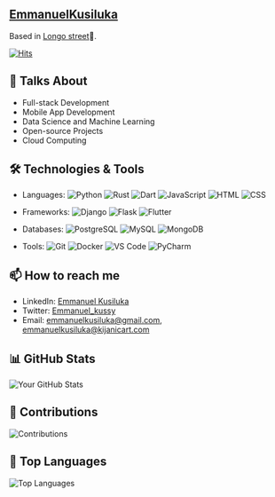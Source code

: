 <!-- Your Name -->
## [EmmanuelKusiluka]([https://www.linkedin.com/in/emmanuel-kusiluka-aa3294209])

<!-- ![Coding](https://github.com/Emmanuelkusiluka/Emmanuel_kussy.github.io/blob/main/20230807_192807.jpg)

<!-- About Me -->
Based in [Longo street](https://www.google.com/maps/place/Longo+Street/@-6.8256116,39.2950284,17z/data=!3m1!4b1!4m6!3m5!1s0x185c4bc4b428bfab:0x6ca9d71d6eff796f!8m2!3d-6.8256116!4d39.2976033!16s%2Fg%2F11q2y0z3w_?entry=ttu)🥷.

[![Hits](https://hits.seeyoufarm.com/api/count/incr/badge.svg?url=https%3A%2F%2Fgithub.com%2FEmmanuelkusiluka&count_bg=%2379C83D&title_bg=%23555555&icon=redhat.svg&icon_color=%23C69B9B&title=Hits%2C+&edge_flat=false)](https://github.com/Emmanuelkusiluka)

<!-- My Interests -->
## 🚀 Talks About

- Full-stack Development
- Mobile App Development
- Data Science and Machine Learning
- Open-source Projects
- Cloud Computing

<!-- My Projects
## 🛠️ Projects

- [Kijanicart](https://kijanicart.com)


<!-- My Skills -->
## 🛠 Technologies & Tools

- Languages: ![Python](https://img.shields.io/badge/Python-3776AB?style=flat-square&logo=python&logoColor=white) ![Rust](https://img.shields.io/badge/Rust-221e05?style=flat-square&logo=rust&logoColor=white)
 ![Dart](https://img.shields.io/badge/Dart-0175C2?style=flat-square&logo=dart&logoColor=white) ![JavaScript](https://img.shields.io/badge/JavaScript-F7DF1E?style=flat-square&logo=javascript&logoColor=black) ![HTML](https://img.shields.io/badge/HTML-E34F26?style=flat-square&logo=html5&logoColor=white) ![CSS](https://img.shields.io/badge/CSS-1572B6?style=flat-square&logo=css3&logoColor=white)

- Frameworks: ![Django](https://img.shields.io/badge/Django-092E20?style=flat-square&logo=django&logoColor=white) ![Flask](https://img.shields.io/badge/Flask-000000?style=flat-square&logo=flask&logoColor=white) ![Flutter](https://img.shields.io/badge/Flutter-02569B?style=flat-square&logo=flutter&logoColor=white)

- Databases: ![PostgreSQL](https://img.shields.io/badge/PostgreSQL-336791?style=flat-square&logo=postgresql&logoColor=white) ![MySQL](https://img.shields.io/badge/MySQL-4479A1?style=flat-square&logo=mysql&logoColor=white) ![MongoDB](https://img.shields.io/badge/MongoDB-47A248?style=flat-square&logo=mongodb&logoColor=white)

- Tools: ![Git](https://img.shields.io/badge/Git-F05032?style=flat-square&logo=git&logoColor=white) ![Docker](https://img.shields.io/badge/Docker-2496ED?style=flat-square&logo=docker&logoColor=white) ![VS Code](https://img.shields.io/badge/VS_Code-007ACC?style=flat-square&logo=visual-studio-code&logoColor=white) ![PyCharm](https://img.shields.io/badge/PyCharm-000000?style=flat-square&logo=pycharm&logoColor=white)




<!-- Let's Connect -->
## 📫 How to reach me

- LinkedIn: [Emmanuel Kusiluka](https://www.linkedin.com/in/emmanuel-kusiluka-aa3294209)
- Twitter: [Emmanuel_kussy](https://twitter.com/Emmanuel_kussy?t=Q28gaud_VNrGJByz-35gYg&s=09)
- Email: emmanuelkusiluka@gmail.com, emmanuelkusiluka@kijanicart.com

<!-- GitHub Stats -->
## 📊 GitHub Stats

![Your GitHub Stats](https://github-readme-stats.vercel.app/api?username=EmmanuelKusiluka&show_icons=true&theme=radical)


## 🚀 Contributions

![Contributions](https://github-readme-streak-stats.herokuapp.com/?user=EmmanuelKusiluka&theme=highcontrast)

<!-- Top Languages -->
## 🌟 Top Languages

![Top Languages](https://github-readme-stats.vercel.app/api/top-langs/?username=EmmanuelKusiluka&layout=compact&theme=radical)

<!-- Contributions
## 🤝 Contributions

If you find my work helpful, consider contributing or starring some of my repositories. Contributions are always welcome!

<!-- Thanks for visiting 
# Thanks for visiting my profile! Feel free to explore my projects and reach out if you'd like to collaborate on something exciting. 😄




<!--
**Emmanuelkusiluka/EmmanuelKusiluka** is a ✨ _special_ ✨ repository because its `README.md` (this file) appears on your GitHub profile.

Here are some ideas to get you started:

- 🔭 I’m currently working on ...
- 🌱 I’m currently learning ...
- 👯 I’m looking to collaborate on ...
- 🤔 I’m looking for help with ...
- 💬 Ask me about ...
- 📫 How to reach me: ...
- 😄 Pronouns: ...
- ⚡ Fun fact: ...
-->
